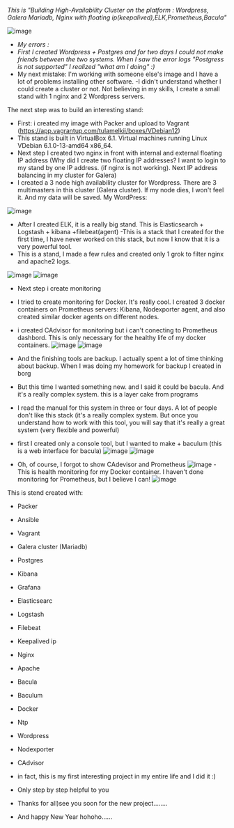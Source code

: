 *This is "Building High-Availability Cluster on the platform : Wordpress, Galera Mariadb, Nginx with floating ip(keepalived),ELK,Prometheus,Bacula"*
 
 ![image](https://github.com/tulamelkii/otus_project-_v2/blob/main/images/vip2.png) 


- *_My errors :_*
- *First I created Wordpress + Postgres and for two days I could not make friends between the two systems. When I saw the error logs "Postgress is not supported" I realized "what am I doing" :)*
- My next mistake: I'm working with someone else's image and I have a lot of problems installing other software.
-I didn't understand whether I could create a cluster or not. Not believing in my skills, I create a small stand with 1 nginx and 2 Wordpress servers.

The next step was to build an interesting stand:
- First: i created my image with Packer and upload to Vagrant (https://app.vagrantup.com/tulamelkii/boxes/VDebian12)
- This stand is built in VirtualBox 6.1. Virtual machines running Linux VDebian 6.1.0-13-amd64 x86_64.
- Next step I created two nginx in front with internal and external floating IP address (Why did I create two floating IP addresses? I want to login to my stand by one IP address. (if nginx is not working). Next IP address balancing in my cluster for Galera)
- I created a 3 node high availability cluster for Wordpress. There are 3 multimasters in this cluster (Galera cluster). If my node dies, I won't feel it. And my data will be saved.
My WordPress:

![image](https://github.com/tulamelkii/otus_project-_v2/blob/main/images/2023-12-17_16-51.png)

- After I created ELK, it is a really big stand. This is Elasticsearch + Logstash + kibana +filebeat(agent)
-This is a stack that I created for the first time, I have never worked on this stack, but now I know that it is a very powerful tool.
- This is a stand, I made a few rules and created only 1 grok to filter nginx and apache2 logs.
  
![image](https://github.com/tulamelkii/otus_project-_v2/blob/main/images/kibana.png) 
![image](https://github.com/tulamelkii/otus_project-_v2/blob/main/images/kibana.png.png)

- Next step i create monitoring
- I tried to create monitoring for Docker. It's really cool. I created 3 docker containers on Prometheus servers: Kibana, Nodexporter agent, and also created similar docker agents on different nodes.
- i created CAdvisor for monitoring but i can't conecting to Prometheus dashbord. This is only necessary for the healthy life of my docker containers.
 ![image](https://github.com/tulamelkii/otus_project-_v2/blob/main/images/Prometheus.png)
![image](https://github.com/tulamelkii/otus_project-_v2/blob/main/images/Prom3.png)

- And the finishing tools are backup. I actually spent a lot of time thinking about backup. When I was doing my homework for backup I created in borg
- But this time I wanted something new. and I said it could be bacula. And it's a really complex system. this is a layer cake from programs
- I read the manual for this system in three or four days. A lot of people don't like this stack (it's a really complex system. But once you understand how to work with this tool, you will say that it's really a great system (very flexible and powerful)
- first I created only a console tool, but I wanted to make + baculum (this is a web interface for bacula)
![image](https://github.com/tulamelkii/otus_project-_v2/blob/main/images/baculum.png)
![image](https://github.com/tulamelkii/otus_project-_v2/blob/main/images/baculm2.png)

- Oh, of course, I forgot to show CAdevisor and Prometheus
![image](https://github.com/tulamelkii/otus_project-_v2/blob/main/images/Prometheus3.png)
-This is health monitoring for my Docker container. I haven't done monitoring for Prometheus, but I believe I can!
![image](https://github.com/tulamelkii/otus_project-_v2/blob/main/images/Cadvisor.png)

This is stend created with:
- Packer
- Ansible
- Vagrant
- Galera cluster (Mariadb)
- Postgres
- Kibana
- Grafana
- Elasticsearc
- Logstash
- Filebeat
- Keepalived ip
- Nginx
- Apache
- Bacula
- Baculum
- Docker
- Ntp
- Wordpress
- Nodexporter
- CAdvisor
 
- in fact, this is my first interesting project in my entire life and I did it :)
- Only step by step helpful to you 
- Thanks for all)see you soon for the  new project........
- And happy New Year hohoho......
